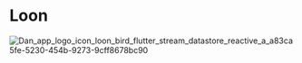 # Loon

![Dan_app_logo_icon_loon_bird_flutter_stream_datastore_reactive_a_a83ca5fe-5230-454b-9273-9cff8678bc90](https://github.com/danReynolds/loon/assets/2192930/c0a2e956-2d0e-43af-9d34-8ae765e75d01)

